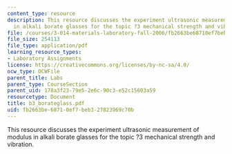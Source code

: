 ```yaml
---
content_type: resource
description: This resource discusses the experiment ultrasonic measurement of modulus
  in alkali borate glasses for the topic ?3 mechanical strength and vibration.
file: /courses/3-014-materials-laboratory-fall-2006/fb2663be68710ef7beb327823969c70b_b3_borateglass.pdf
file_size: 254113
file_type: application/pdf
learning_resource_types:
- Laboratory Assignments
license: https://creativecommons.org/licenses/by-nc-sa/4.0/
ocw_type: OCWFile
parent_title: Labs
parent_type: CourseSection
parent_uid: 178a3f23-79e5-2e6c-90c3-e52c15603a59
resourcetype: Document
title: b3_borateglass.pdf
uid: fb2663be-6871-0ef7-beb3-27823969c70b
---
```

This resource discusses the experiment ultrasonic measurement of modulus in alkali borate glasses for the topic ?3 mechanical strength and vibration.